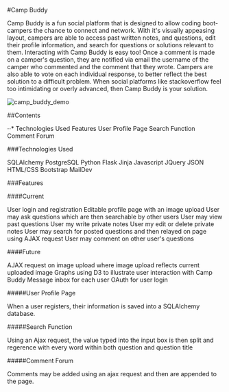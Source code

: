 #Camp Buddy

Camp Buddy is a fun social platform that is designed to allow coding boot-campers the chance to connect and network. With it's visually appeasing layout, campers are able to access past written notes, and questions, edit their profile information, and search for questions or solutions relevant to them. Interacting with Camp Buddy is easy too! Once a comment is made on a camper's question, they are notified via email the username of the camper who commented and the comment that they wrote. Campers are also able to vote on each individual response, to better reflect the best solution to a difficult problem. When social platforms like stackoverflow feel too intimidating or overly advanced, then Camp Buddy is your solution.


![camp_buddy_demo](https://cloud.githubusercontent.com/assets/11432315/15886124/0ab8142c-2d10-11e6-87f1-92d420bf803e.gif)

##Contents

⋅⋅* Technologies Used
Features
User Profile Page
Search Function
Comment Forum

###Technologies Used

SQLAlchemy
PostgreSQL
Python
Flask
Jinja
Javascript
JQuery
JSON
HTML/CSS
Bootstrap
MailDev

###Features

####Current

User login and registration
Editable profile page with an image upload
User may ask questions which are then searchable by other users
User may view past questions
User my write private notes
User my edit or delete private notes
User may search for posted questions and then relayed on page using AJAX request
User may comment on other user's questions 

####Future

AJAX request on image upload where image upload reflects current uploaded image
Graphs using D3 to illustrate user interaction with Camp Buddy
Message inbox for each user
OAuth for user login

#####User Profile Page

When a user registers, their information is saved into a SQLAlchemy database. 

#####Search Function

Using an Ajax request, the value typed into the input box is then split and regerence with every word within both question and question title

#####Comment Forum

Comments may be added using an ajax request and then are appended to the page.
